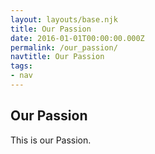 ```yaml
---
layout: layouts/base.njk
title: Our Passion
date: 2016-01-01T00:00:00.000Z
permalink: /our_passion/
navtitle: Our Passion
tags:
- nav
---
```

## Our Passion
This is our Passion.